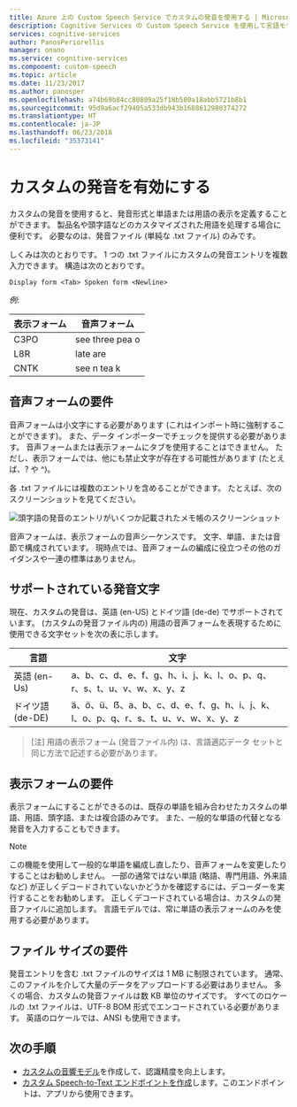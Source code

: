 ```yaml
---
title: Azure 上の Custom Speech Service でカスタムの発音を使用する | Microsoft Docs
description: Cognitive Services の Custom Speech Service を使用して言語モデルを作成する方法について説明します。
services: cognitive-services
author: PanosPeriorellis
manager: onano
ms.service: cognitive-services
ms.component: custom-speech
ms.topic: article
ms.date: 11/23/2017
ms.author: panosper
ms.openlocfilehash: a74b69b84cc80809a25f18b580a18abb5721b8b1
ms.sourcegitcommit: 95d9a6acf29405a533db943b1688612980374272
ms.translationtype: HT
ms.contentlocale: ja-JP
ms.lasthandoff: 06/23/2018
ms.locfileid: "35373141"
---
```

# <a name="enable-custom-pronunciation"></a>カスタムの発音を有効にする
カスタムの発音を使用すると、発音形式と単語または用語の表示を定義することができます。 製品名や頭字語などのカスタマイズされた用語を処理する場合に便利です。 必要なのは、発音ファイル (単純な .txt ファイル) のみです。

しくみは次のとおりです。 1 つの .txt ファイルにカスタムの発音エントリを複数入力できます。 構造は次のとおりです。

```
Display form <Tab> Spoken form <Newline>
```

*例*:

| 表示フォーム | 音声フォーム |
|----------|-------|
| C3PO | see three pea o |
| L8R | late are |
| CNTK | see n tea k|

## <a name="requirements-for-the-spoken-form"></a>音声フォームの要件
音声フォームは小文字にする必要があります (これはインポート時に強制することができます)。 また、データ インポーターでチェックを提供する必要があります。 音声フォームまたは表示フォームにタブを使用することはできません。 ただし、表示フォームでは、他にも禁止文字が存在する可能性があります (たとえば、? や ^)。

各 .txt ファイルには複数のエントリを含めることができます。 たとえば、次のスクリーンショットを見てください。

![頭字語の発音のエントリがいくつか記載されたメモ帳のスクリーンショット](../../../media/cognitive-services/custom-speech-service/custom-speech-pronunciation-file.png)

音声フォームは、表示フォームの音声シーケンスです。 文字、単語、または音節で構成されています。 現時点では、音声フォームの編成に役立つその他のガイダンスや一連の標準はありません。 

## <a name="supported-pronunciation-characters"></a>サポートされている発音文字
現在、カスタムの発音は、英語 (en-US) とドイツ語 (de-de) でサポートされています。 (カスタムの発音ファイル内の) 用語の音声フォームを表現するために使用できる文字セットを次の表に示します。 

| 言語 | 文字 |
|---------- |----------|
| 英語 (en-Us) | a、b、c、d、e、f、g、h、i、j、k、l、o、p、q、r、s、t、u、v、w、x、y、z |
| ドイツ語 (de-DE) | ä、ö、ü、ẞ、a、b、c、d、e、f、g、h、i、j、k、l、o、p、q、r、s、t、u、v、w、x、y、z |

>[注] 用語の表示フォーム (発音ファイル内) は、言語適応データ セットと同じ方法で記述する必要があります。

## <a name="requirements-for-the-display-form"></a>表示フォームの要件
表示フォームにすることができるのは、既存の単語を組み合わせたカスタムの単語、用語、頭字語、または複合語のみです。 また、一般的な単語の代替となる発音を入力することもできます。 

>[!NOTE]
この機能を使用して一般的な単語を編成し直したり、音声フォームを変更したりすることはお勧めしません。 一部の通常ではない単語 (略語、専門用語、外来語など) が正しくデコードされていないかどうかを確認するには、デコーダーを実行することをお勧めします。 正しくデコードされている場合は、カスタムの発音ファイルに追加します。 言語モデルでは、常に単語の表示フォームのみを使用する必要があります。 

## <a name="requirements-for-the-file-size"></a>ファイル サイズの要件
発音エントリを含む .txt ファイルのサイズは 1 MB に制限されています。 通常、このファイルを介して大量のデータをアップロードする必要はありません。 多くの場合、カスタムの発音ファイルは数 KB 単位のサイズです。 すべてのロケールの .txt ファイルは、UTF-8 BOM 形式でエンコードされている必要があります。 英語のロケールでは、ANSI も使用できます。

## <a name="next-steps"></a>次の手順
* [カスタムの音響モデル](cognitive-services-custom-speech-create-acoustic-model.md)を作成して、認識精度を向上します。
* [カスタム Speech-to-Text エンドポイントを作成](cognitive-services-custom-speech-create-endpoint.md)します。このエンドポイントは、アプリから使用できます。
